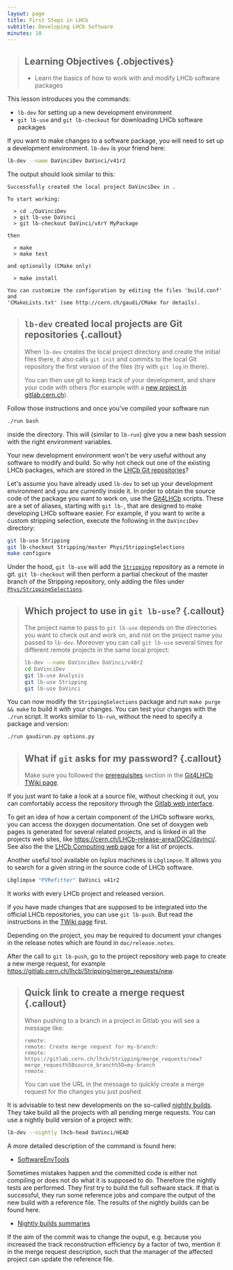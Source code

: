 ```yaml
---
layout: page
title: First Steps in LHCb
subtitle: Developing LHCb Software
minutes: 10
---
```


> ## Learning Objectives {.objectives}
> * Learn the basics of how to work with and modify LHCb software packages

This lesson introduces you the commands:

 - `lb-dev` for setting up a new development environment
 - `git lb-use` and `git lb-checkout` for downloading LHCb software packages

If you want to make changes to a software package, you will need to set up a development environment. `lb-dev` is your friend here:

```bash
lb-dev --name DaVinciDev DaVinci/v41r2
```

The output should look similar to this:

```
Successfully created the local project DaVinciDev in .

To start working:

  > cd ./DaVinciDev
  > git lb-use DaVinci
  > git lb-checkout DaVinci/vXrY MyPackage

then

  > make
  > make test

and optionally (CMake only)

  > make install

You can customize the configuration by editing the files 'build.conf' and
'CMakeLists.txt' (see http://cern.ch/gaudi/CMake for details).
```

> ## `lb-dev` created local projects are Git repositories {.callout}
> When `lb-dev` creates the local project directory and create the initial files
> there, it also calls `git init` and commits to the local Git repository the
> first version of the files (try with `git log` in there).
>
> You can then use git to keep track of your development, and share your code
> with others (for example with a [new project in gitlab.cern.ch](https://gitlab.cern.ch/projects/new)).

Follow those instructions and once you've compiled your software run

```bash
./run bash
```

inside the directory. This will (similar to `lb-run`) give you a new bash session with the right environment variables.

Your new development environment won't be very useful without any software to modify and build.
So why not check out one of the existing LHCb packages, which are stored in the [LHCb Git repositories](https://gitlab.cern.ch/lhcb)?

Let's assume you have already used `lb-dev` to set up your development environment and you are currently inside it.
In order to obtain the source code of the package you want to work on, use the [Git4LHCb](https://twiki.cern.ch/twiki/bin/view/LHCb/Git4LHCb) scripts.
These are a set of aliases, starting with `git lb-`, that are designed to make developing LHCb software easier.
For example, if you want to write a custom stripping selection, execute the following in the `DaVinciDev` directory:

```bash
git lb-use Stripping
git lb-checkout Stripping/master Phys/StrippingSelections
make configure
```

Under the hood, `git lb-use` will add the [`Stripping`](https://gitlab.cern.ch/lhcb/Stripping) repository as a remote in git.
`git lb-checkout` will then perform a partial checkout of the master branch of the Stripping repository, only adding the files under [`Phys/StrippingSelections`](https://gitlab.cern.ch/lhcb/Stripping/tree/master/Phys/StrippingSelections).

> ## Which project to use in `git lb-use`? {.callout}
> The project name to pass to `git lb-use` depends on the directories you want
> to check out and work on, and not on the project name you passed to `lb-dev`.
> Moreover you can call `git lb-use` several times for different remote
> projects in the same local project:
>
> ```bash
> lb-dev --name DaVinciDev DaVinci/v40r2
> cd DaVinciDev
> git lb-use Analysis
> git lb-use Stripping
> git lb-use DaVinci
> ```

You can now modify the `StrippingSelections` package and run `make purge && make` to build it with your changes.
You can test your changes with the `./run` script.
It works similar to `lb-run`, without the need to specify a package and version:
```bash
./run gaudirun.py options.py
```

> ## What if `git` asks for my password? {.callout}
> Make sure you followed the [prerequisites](https://twiki.cern.ch/twiki/bin/view/LHCb/Git4LHCb#Prerequisites)
> section in the [Git4LHCb TWiki page](https://twiki.cern.ch/twiki/bin/view/LHCb/Git4LHCb).

If you just want to take a look at a source file, without checking it out, you can comfortably access the repository through
the [Gitlab web interface](https://gitlab.cern.ch/lhcb).

To get an idea of how a certain component of the LHCb software works, you can access the doxygen documentation.
One set of doxygen web pages is generated for several related projects, and is linked in all the
projects web sites, like https://cern.ch/LHCb-release-area/DOC/davinci/.
See also the the [LHCb Computing web page](http://cern.ch/lhcb-comp/) for a list of projects.

Another useful tool available on lxplus machines is `Lbglimpse`. It allows you to search for a given string in the source code of LHCb software.
```bash
Lbglimpse "PVRefitter" DaVinci v41r2
```
It works with every LHCb project and released version.

If you have made changes that are supposed to be integrated into the official LHCb repositories, you can use `git lb-push`.
But read the instructions in the [TWiki page](https://twiki.cern.ch/twiki/bin/view/LHCb/Git4LHCb#Using_Git_for_LHCb_development) first.

Depending on the project, you may be required to document your changes in the
release notes which are found in `doc/release.notes`.

After the call to `git lb-push`, go to the project repository web page to
create a new merge request, for example https://gitlab.cern.ch/lhcb/Stripping/merge_requests/new.

> ## Quick link to create a merge request {.callout}
> When pushing to a branch in a project in Gitlab you will see a message like:
>
> ```
> remote:
> remote: Create merge request for my-branch:
> remote:   https://gitlab.cern.ch/lhcb/Stripping/merge_requests/new?merge_request%5Bsource_branch%5D=my-branch
> remote:
> ```
>
> You can use the URL in the message to quickly create a merge request for the
> changes you just pushed.

It is advisable to test new developments on the so-called [nightly builds](https://lhcb-nightlies.cern.ch).
They take build all the projects with all pending merge requests.
You can use a nightly build version of a project with:
```bash
lb-dev --nightly lhcb-head DaVinci/HEAD
```
A more detailed description of the command is found here:

 * [SoftwareEnvTools](https://twiki.cern.ch/twiki/bin/view/LHCb/SoftwareEnvTools)

Sometimes mistakes happen and the committed code is either not compiling or does not do what it is supposed to do.
Therefore the nightly tests are performed. They first try to build the full software stack.
If that is successful, they run some reference jobs and compare the output of the new build with a reference file.
The results of the nightly builds can be found here.

* [Nightly builds summaries](https://lhcb-nightlies.cern.ch)

If the aim of the commit was to change the ouput, e.g. because you increased the
track reconstruction efficiency by a factor of two, mention it in the merge request
description, such that the manager of the affected project can update the reference file.
